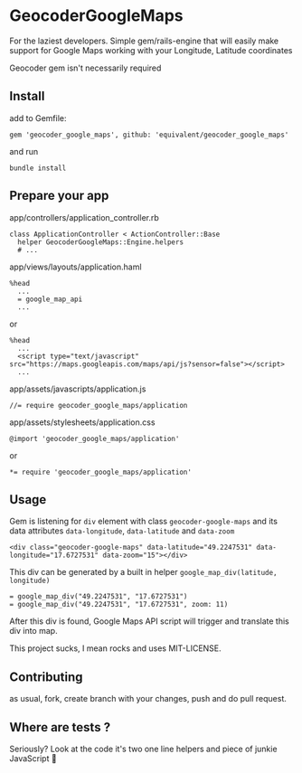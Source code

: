 # GeocoderGoogleMaps

For the laziest developers. Simple gem/rails-engine that will easily make support for
Google Maps working with your Longitude, Latitude coordinates

Geocoder gem isn't necessarily required

## Install

add to Gemfile:

    gem 'geocoder_google_maps', github: 'equivalent/geocoder_google_maps'

and run 

    bundle install


## Prepare your app

app/controllers/application_controller.rb

    class ApplicationController < ActionController::Base
      helper GeocoderGoogleMaps::Engine.helpers
      # ...


app/views/layouts/application.haml

    %head
      ...
      = google_map_api
      ...

or

    %head
      ...
      <script type="text/javascript" src="https://maps.googleapis.com/maps/api/js?sensor=false"></script>
      ...


app/assets/javascripts/application.js

    //= require geocoder_google_maps/application


app/assets/stylesheets/application.css

    @import 'geocoder_google_maps/application'

or

    *= require 'geocoder_google_maps/application'




## Usage

Gem is listening for `div` element with class `geocoder-google-maps` and its data attributes
`data-longitude`,  `data-latitude` and `data-zoom`

    <div class="geocoder-google-maps" data-latitude="49.2247531" data-longitude="17.6727531" data-zoom="15"></div>

This div can be generated by a built in helper `google_map_div(latitude, longitude)`

    = google_map_div("49.2247531", "17.6727531")
    = google_map_div("49.2247531", "17.6727531", zoom: 11)

After this div is found, Google Maps API script will trigger and translate this div into map.


This project sucks, I mean rocks and uses MIT-LICENSE.

## Contributing 

as usual, fork, create branch with your changes, push and do pull
request.

## Where are tests ?

Seriously? Look at the code it's two one line helpers and piece of
junkie JavaScript :poop:
